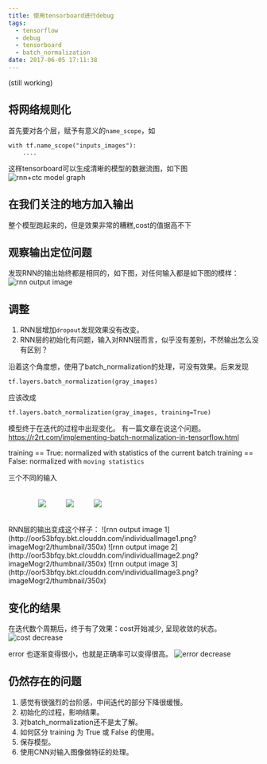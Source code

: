 ```yaml
---
title: 使用tensorboard进行debug
tags:
  - tensorflow
  - debug
  - tensorboard
  - batch_normalization
date: 2017-06-05 17:11:38
---
```


(still working)

## 将网络规则化
首先要对各个层，赋予有意义的`name_scope`，如
```
with tf.name_scope("inputs_images"):
    ....
```
这样tensorboard可以生成清晰的模型的数据流图，如下图
![rnn+ctc model graph](http://oor53bfqy.bkt.clouddn.com/graph-run-version-01.png)


## 在我们关注的地方加入输出


整个模型跑起来的，但是效果非常的糟糕,cost的值据高不下

## 观察输出定位问题

发现RNN的输出始终都是相同的，如下图，对任何输入都是如下图的模样：
![rnn output image](http://oor53bfqy.bkt.clouddn.com/RNN%20output%203000.png?imageMogr2/thumbnail/350x)

## 调整
1. RNN层增加`dropout`发现效果没有改变。 
2. RNN层的初始化有问题，输入对RNN层而言，似乎没有差别，不然输出怎么没有区别？

沿着这个角度想，使用了batch_normalization的处理，可没有效果。后来发现
```
tf.layers.batch_normalization(gray_images)
```
应该改成
```
tf.layers.batch_normalization(gray_images, training=True)
```
模型终于在迭代的过程中出现变化。
有一篇文章在说这个问题。https://r2rt.com/implementing-batch-normalization-in-tensorflow.html

training == True: normalized with statistics of the current batch
training == False: normalized with `moving statistics`

三个不同的输入
<figure style="display: flex;">
    <img style="margin: 20px;" src="http://oor53bfqy.bkt.clouddn.com/individualImage4.png">
    <img style="margin: 20px;" src="http://oor53bfqy.bkt.clouddn.com/individualImage5.png">
    <img style="margin: 20px;" src="http://oor53bfqy.bkt.clouddn.com/individualImage6.png">
</figure>
RNN层的输出变成这个样子：
![rnn output image 1](http://oor53bfqy.bkt.clouddn.com/individualImage1.png?imageMogr2/thumbnail/350x)
![rnn output image 2](http://oor53bfqy.bkt.clouddn.com/individualImage2.png?imageMogr2/thumbnail/350x)
![rnn output image 3](http://oor53bfqy.bkt.clouddn.com/individualImage3.png?imageMogr2/thumbnail/350x)

## 变化的结果

在迭代数个周期后，终于有了效果：cost开始减少, 呈现收敛的状态。
![cost decrease](http://oor53bfqy.bkt.clouddn.com/cost-curve.png)

error 也逐渐变得很小，也就是正确率可以变得很高。
![error decrease](http://oor53bfqy.bkt.clouddn.com/error-curve.png)

## 仍然存在的问题

1. 感觉有很强烈的台阶感，中间迭代的部分下降很缓慢。
2. 初始化的过程，影响结果。
3. 对batch_normalization还不是太了解。
4. 如何区分 training 为 True 或 False 的使用。
5. 保存模型。
6. 使用CNN对输入图像做特征的处理。

